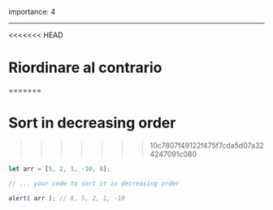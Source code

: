 importance: 4

---

<<<<<<< HEAD
# Riordinare al contrario 
=======
# Sort in decreasing order
>>>>>>> 10c7807f49122f475f7cda5d07a324247091c080

```js
let arr = [5, 2, 1, -10, 8];

// ... your code to sort it in decreasing order

alert( arr ); // 8, 5, 2, 1, -10
```

